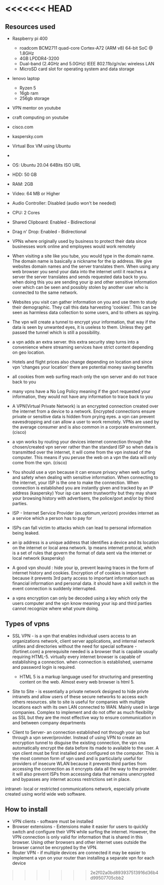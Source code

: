 <<<<<<< HEAD
=======
## Resources used 
* Raspberry pi 400
    * roadcom BCM2711 quad-core Cortex-A72 (ARM v8) 64-bit SoC @ 1.8GHz
    * 4GB LPDDR4-3200
    * Dual-band (2.4GHz and 5.0GHz) IEEE 802.11b/g/n/ac wireless LAN
    * MicroSD card slot for operating system and data storage


* lenovo laptop 
  * Ryzen 5 
  * 16gb ram 
  * 256gb storage 

* VPN mentor on youtube
* craft computing on youtube
* cisco.com
* kaspersky.com

* Virtual Box VM using Ubuntu 
* 
* OS: Ubuntu 20.04 64Bits ISO URL
* HDD: 50 GB
* RAM: 2GB
*  Video: 64 MB or Higher
* Audio Controller: Disabled (audio won't be needed)
* CPU: 2 Cores
* Shared Clipboard: Enabled - Bidirectional
* Drag n' Drop: Enabled - Bidirectional



* VPNs where originally used by business to protect their data since businesses work online and employees would work remotely 
  
* When visiting a site like you tube, you would type in the domain name. The domain name is basically a nickname for the ip address. We give websites domain names and the server translates them. When using any web browser you send your data into the internet until it reaches a server the server translates and sends requested data back to you. when doing this you are sending your ip and other sensitive information over which can be seen and possibly stolen by another user who is connected to the same network.
  
* Websites you visit can gather information on you and use them to study their demographic. They call this data harvesting 'cookies'. This can be seen as harmless data collection to some users, and to others as spying. 

* The vpn will create a tunnel to encrypt your information, that way if the data is seen by unwanted eyes, it is useless to them. Unless they get passed the tunnel which is still a possibility.
  
* a vpn adds an extra server. this extra security step turns into a convenience where streaming services have strict content depending on geo location. 

* Hotels and flight prices also change depending on location and since vpn 'changes your location' there  are potential money saving benefits

*  all cookies from web surfing reach only the vpn server and do not trace back to you

* many vpns have a No Log Policy meaning if the govt requested your information, they would not have any information to trace back to you


* A VPN(Virtual Private Network) is an encrypted connection created over the internet from a device to a network. Encrypted connections ensure private or sensitive data is hidden from prying eyes. a vpn can prevent eavesdropping and can allow a user to work remotely. VPNs are used by the average consumer and is also common in a corporate environment. (cisco)

* a vpn works by routing your devices internet connection through the chosen/created vpn server rather than the standard ISP so when data is transmitted over the internet, it will come from the vpn instead of the computer. This means if you peruse the web on a vpn the data will only come from the vpn. (cisco)

* You should use a vpn because it can ensure privacy when web surfing  and safety when dealing with sensitive information. When connecting to the internet, your ISP is the one to make the connection. When connection is established you are instantly given and tracked by an IP address (kaspersky) Your isp can seem trustworthy but they may share your browsing history with advertisers, the police/govt and/or by third parties. 

* ISP - Internet Service Provider (ex.optimum,verizon) provides internet as a service which a person has to pay for

* ISPs can fall victim to attacks which can lead to personal information being leaked.

* an ip address is a unique address that identifies a device and its location on the internet or local area network. Ip means internet protocal, which is a set of rules that govern the format of data sent via the internet or local network (kaspersky)

* A  good vpn should : hide your ip, prevent leaving traces in the form of internet history and cookies. Encryption of of cookies is important because it prevents 3rd party access to important information such as financial information and personal data. it should have a kill switch in the event connection is suddenly interrupted.

* a vpns encryption can only be decoded using a key which only the users computer and the vpn know meaning your isp and third parties cannot recognize where what youre doing.

## Types of vpns 
* SSL VPN - is a vpn that enables individual users access to an organizations network, client server applications, and internal network utilites and directories without the need for special software -(fortinet.com) a prerequisite needed is a browser that is capable usually requiring HTML-5. virtually every internet browser is capable of establishing a connection. when connection is established, username and password login is required.
  * HTML 5 is a markup language used for structuring and presenting content on the web. Almost every web browser is html 5.

* Site to Site - is essentially a private network designed to hide privte intranets and allow users of these secure networks to access each others resources. site to site is useful for companies with multiple locations each with its own LAN connected to WAN. Mainly used in large companies. Complex to implement and do not offer as much flexibility as SSL but they are the most effective way to ensure communication in and between company departments

* Client to Server- an connection established not through your isp but through a vpn sever/provider. Instead of using VPN to create an encryption tunnel to disguise the existing connection, the vpn cna automatically encrypt the data before its made to available to the user. A vpn client must be first installed and configured on the computer. This is the most common form of vpn used and is particularly useful for providers of insecure WLAN because it prevents third parties from accessing the connection as it encrypts data all the way to the provider. it will also prevent ISPs from accessing data that remains unencrypted and bypasses  any internet access restrictions set in place.

intranet- local or restricted communications network, especially private created using world wide web software.

## How to install 
* VPN clients - software must be installed 
* Browser extensions - Extensions make it easier for users to quickly switch and configure their VPN while surfing the internet. However, the VPN connection is only valid for information that is shared in this browser. Using other browsers and other internet uses outside the browser cannot be encrypted by the VPN.
* Router VPN - if multiple devices are connected it may be easier to implement a vpn on your router than installing a separate vpn for each device
>>>>>>> 2e2f02a0bd893937513916d36b4d99507705cbb2
